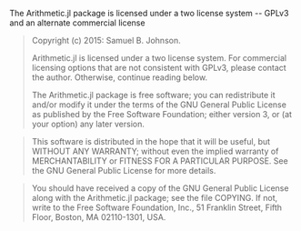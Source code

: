 The Arithmetic.jl package is licensed under a two license system -- GPLv3 and an alternate commercial license

> Copyright (c) 2015: Samuel B. Johnson.
>
> Arithmetic.jl is licensed under a two license system.  For commercial 
> licensing options that are not consistent with GPLv3, please contact the author.
> Otherwise, continue reading below.
>
> The Arithmetic.jl package is free software; you can redistribute it and/or modify
> it under the terms of the GNU General Public License as published by
> the Free Software Foundation; either version 3, or (at your option)
> any later version.

> This software is distributed in the hope that it will be useful,
> but WITHOUT ANY WARRANTY; without even the implied warranty of
> MERCHANTABILITY or FITNESS FOR A PARTICULAR PURPOSE.  See the
> GNU General Public License for more details.

> You should have received a copy of the GNU General Public License
> along with the Arithmetic.jl package; see the file COPYING.  If not, write to
> the Free Software Foundation, Inc., 51 Franklin Street, Fifth Floor,
> Boston, MA 02110-1301, USA.
